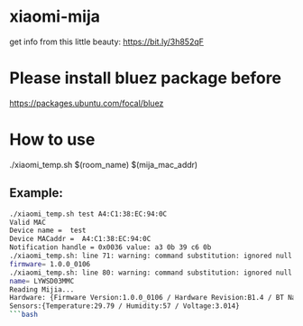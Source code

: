 # xiaomi-mija
get info from this little beauty: https://bit.ly/3h852qF

# Please install bluez package before
https://packages.ubuntu.com/focal/bluez

# How to use
./xiaomi_temp.sh $(room_name) $(mija_mac_addr)

Example:
--------
```bash
./xiaomi_temp.sh test A4:C1:38:EC:94:0C
Valid MAC
Device name =  test
Device MACaddr =  A4:C1:38:EC:94:0C
Notification handle = 0x0036 value: a3 0b 39 c6 0b
./xiaomi_temp.sh: line 71: warning: command substitution: ignored null byte in input
firmware= 1.0.0_0106
./xiaomi_temp.sh: line 80: warning: command substitution: ignored null byte in input
name= LYWSD03MMC
Reading Mijia...
Hardware: {Firmware Version:1.0.0_0106 / Hardware Revision:B1.4 / BT Name:LYWSD03MMC / Battery Level:99}
Sensors:{Temperature:29.79 / Humidity:57 / Voltage:3.014}
```bash
